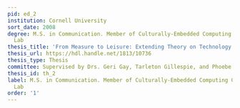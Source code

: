 ```yaml
---
pid: ed_2
institution: Cornell University
sort_date: 2008
degree: M.S. in Communication. Member of Culturally-Embedded Computing Group and HCI
  Lab
thesis_title: 'From Measure to Leisure: Extending Theory on Technology in the Workplace'
thesis_url: https://hdl.handle.net/1813/10736
thesis_type: Thesis
committee: Supervised by Drs. Geri Gay, Tarleton Gillespie, and Phoebe Sengers
thesis_id: th_2
label: M.S. in Communication. Member of Culturally-Embedded Computing Group and HCI
  Lab
order: '1'
---
```

